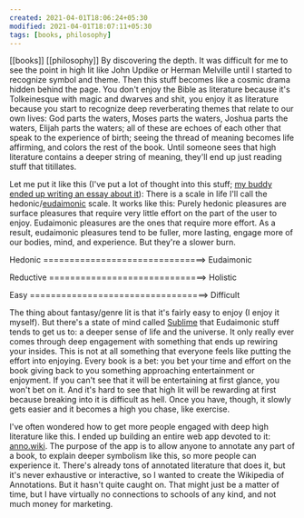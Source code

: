 ```yaml
---
created: 2021-04-01T18:06:24+05:30
modified: 2021-04-01T18:07:11+05:30
tags: [books, philosophy]
---
```

[[books]]
[[philosophy]]
 By discovering the depth. It was difficult for me to see the point in high lit like John Updike or Herman Melville until I started to recognize symbol and theme. Then this stuff becomes like a cosmic drama hidden behind the page. You don't enjoy the Bible as literature because it's Tolkeinesque with magic and dwarves and shit, you enjoy it as literature because you start to recognize deep reverberating themes that relate to our own lives: God parts the waters, Moses parts the waters, Joshua parts the waters, Elijah parts the waters; all of these are echoes of each other that speak to the experience of birth; seeing the thread of meaning becomes life affirming, and colors the rest of the book. Until someone sees that high literature contains a deeper string of meaning, they'll end up just reading stuff that titillates.

Let me put it like this (I've put a lot of thought into this stuff; [my buddy ended up writing an essay about it](http://www.kyleschen.com/2017/04/11/what-do-you-want-to-want/)): There is a scale in life I'll call the hedonic/[eudaimonic](https://en.wikipedia.org/wiki/Eudaimonia) scale. It works like this: Purely hedonic pleasures are surface pleasures that require very little effort on the part of the user to enjoy. Eudaimonic pleasures are the ones that require more effort. As a result, eudaimonic pleasures tend to be fuller, more lasting, engage more of our bodies, mind, and experience. But they're a slower burn.

Hedonic ===============================> Eudaimonic

Reductive ==============================> Holistic

Easy ==================================> Difficult

The thing about fantasy/genre lit is that it's fairly easy to enjoy (I enjoy it myself). But there's a state of mind called [Sublime](https://en.wikipedia.org/wiki/Sublime_(philosophy)) that Eudaimonic stuff tends to get us to: a deeper sense of life and the universe. It only really ever comes through deep engagement with something that ends up rewiring your insides. This is not at all something that everyone feels like putting the effort into enjoying. Every book is a bet: you bet your time and effort on the book giving back to you something approaching entertainment or enjoyment. If you can't see that it will be entertaining at first glance, you won't bet on it. And it's hard to see that high lit will be rewarding at first because breaking into it is difficult as hell. Once you have, though, it slowly gets easier and it becomes a high you chase, like exercise.

I've often wondered how to get more people engaged with deep high literature like this. I ended up building an entire web app devoted to it: [anno.wiki](https://anno.wiki). The purpose of the app is to allow anyone to annotate any part of a book, to explain deeper symbolism like this, so more people can experience it. There's already tons of annotated literature that does it, but it's never exhaustive or interactive, so I wanted to create the Wikipedia of Annotations. But it hasn't quite caught on. That might just be a matter of time, but I have virtually no connections to schools of any kind, and not much money for marketing. 
